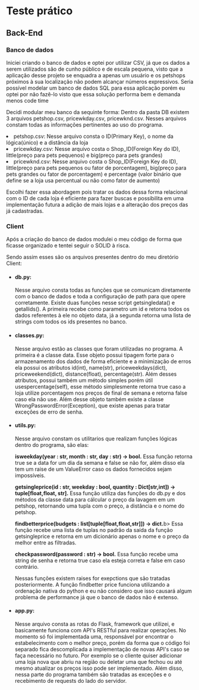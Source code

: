 # Teste prático <p>
<h2>Back-End</h2>
<h3>Banco de dados</h3>
Iniciei criando o banco de dados e optei por utilizar CSV, já que os dados a serem utilizados são de cunho público e de escala pequena, visto que a aplicação desse projeto se enquadra a apenas um usuário e os petshops próximos à sua localização não podem alcançar números expressivos. Seria possível modelar um banco de dados SQL para essa aplicação porém eu optei por não fazê-lo visto que essa solução performa bem e demanda menos code time<p>
Decidi modular meu banco da sequinte forma:
Dentro da pasta DB existem 3 arquivos petshop.csv, pricewkday.csv, pricewknd.csv. Nesses arquivos constam todas as informações pertinentes ao uso do programa. 
<li>petshop.csv: Nesse arquivo consta o ID(Primary Key), o nome da lógica(único) e a distância da loja</li>
<li>pricewkday.csv: Nesse arquivo costa o Shop_ID(Foreign Key do ID), little(preço para pets pequenos) e big(preço para pets grandes)</li>
<li>pricewknd.csv: Nesse arquivo costa o Shop_ID(Foreign Key do ID), little(preço para pets pequenos ou fator de porcentagem), big(preço para pets grandes ou fator de porcentagem) e percentage (valor binário que define se a loja usa percentual ou não como fator de aumento)</li><p><p>
Escolhi fazer essa abordagem pois tratar os dados dessa forma relacional com o ID de cada loja é eficiente para fazer buscas e possibilita em uma implementação futura a adição de mais lojas e a alteração dos preços das já cadastradas.<p>
<h3>Client</h3>
Após a criação do banco de dados modulei o meu código de forma que ficasse organizado e tentei seguir o SOLID à risca.<p>
Sendo assim esses são os arquivos presentes dentro do meu diretório Client:<p>
<ul>
  <li>
    <h4>db.py:</h4> Nesse arquivo consta todas as funções que se comunicam diretamente com o banco de dados e toda a configuração de path para que opere corretamente. Existe duas funções nesse script getsingledata() e getallids(). A primeira recebe como parametro um id e retorna todos os dados referentes à ele no objeto data, já a segunda retorna uma lista de strings com todos os ids presentes no banco.
  </li>
  <li>
    <h4>classes.py:</h4> Nesse arquivo estão as classes que foram utilizadas no programa. A primeira é a classe data. Esse objeto possui tipagem forte para o armazenamento dos dados de forma eficiente e a minimização de erros ela possui os atributos id(int), name(str), priceweekdays(dict), priceweekend(dict), distance(float), percentage(str). Além desses atributos, possui também um método simples porém útil usespercentage(self), esse método simplesmente retorna true caso a loja utilize porcentagem nos preços de final de semana e retorna false caso ela não use. Além desse objeto também existe a classe WrongPasswordError(Exception), que existe apenas para tratar exceções de erro de senha.
  </li>
  <li>
    <h4>utils.py:</h4> Nesse arquivo constam os utilitarios que realizam funções lógicas dentro do programa, são elas: <p></p>
    <b>isweekday(year : str, month : str, day : str) -> bool.</b> Essa função retorna true se a data for um dia da semana e false se não for, além disso ela tem um raise de um ValueError caso os dados fornecidos sejam impossíveis.<p></p>
    <b>getsingleprice(id : str, weekday : bool, quantity : Dict[str,int]) -> tuple[float,float, str].</b> Essa função utiliza das funções do db.py e dos métodos da classe data para cálcular o preço da lavagem em um petshop, retornando uma tupla com o preço, a distância e o nome do petshop. <p></p>
    <b>findbetterprice(budgets : list[tuple[float,float,str]]) -> dict.</b>b> Essa função recebe uma lista de tuplas no padrão da saída da função getsingleprice e retorna em um dicionário apenas o nome e o preço da melhor entre as filtradas.<p></p>
    <b>checkpassword(password : str) -> bool.</b> Essa função recebe uma string de senha e retorna true caso ela esteja correta e false em caso contrário.<p></p>
    Nessas funções existem raises for exepctions que são tratadas posteriormente. A função findbetter price funciona utilizando a ordenação nativa do python e eu não considero que isso causará algum problema de performance já que o banco de dados não é extenso.
  </li>
  <li>
    <h4>app.py:</h4> Nesse arquivo consta as rotas do Flask, framework que utilizei, e basicamente funciona com API's RESTful para realizar operações. No momento só foi implementada uma, responsável por encontrar o estabelecimento com o melhor preço, porém da forma que o código foi separado fica descomplicada a implementação de novas API's caso se faça necessário no futuro. Por exemplo se o cliente quiser adicionar uma loja nova que abriu na região ou deletar uma que fechou ou até mesmo atualizar os preços isso pode ser implementado. Além disso, nessa parte do programa também são tratadas as exceções e o recebimento de requests do lado do servidor.
  </li>
</ul>

